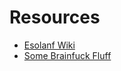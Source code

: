 # Resources

* [Esolanf Wiki](https://esolangs.org/wiki/Brainfuck)
* [Some Brainfuck Fluff](http://brainfuck.org/)
